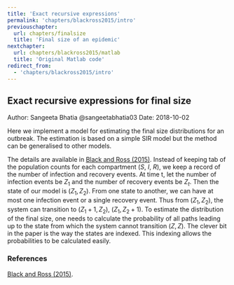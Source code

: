 ```yaml
---
title: 'Exact recursive expressions'
permalink: 'chapters/blackross2015/intro'
previouschapter:
  url: chapters/finalsize
  title: 'Final size of an epidemic'
nextchapter:
  url: chapters/blackross2015/matlab
  title: 'Original Matlab code'
redirect_from:
  - 'chapters/blackross2015/intro'
---
```


## Exact recursive expressions for final size

Author: Sangeeta Bhatia @sangeetabhatia03
Date: 2018-10-02

Here we implement a model for estimating the final size distributions for an outbreak. The estimation is based on a simple SIR model but the method can be generalised to other models.

The details are available in [Black and Ross (2015)](https://doi.org/10.1016/j.jtbi.2014.11.029). Instead of keeping tab of the population counts for each compartment ($S$, $I$, $R$), we keep a record of the number of infection and recovery events. At time t, let the number of infection events be $Z_1$ and the number of recovery events be $Z_t$. Then the state of our model is $(Z_1, Z_2)$. From one state to another, we can have at most one  infection event or a single recovery event. Thus from $(Z_1, Z_2)$, the system can transition to $(Z_1 + 1, Z_2)$, $(Z_1, Z_2 + 1)$. To estimate the distribution of the final size, one needs to calculate the probability of 
all paths leading up to the state from which the system cannot transition $(Z, Z)$. The clever bit in the paper is the way the states are indexed. This indexing allows the probabilities to be calculated easily.


### References

[Black and Ross (2015)](https://doi.org/10.1016/j.jtbi.2014.11.029).

